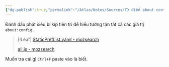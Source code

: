 ```yaml
---
{"dg-publish":true,"permalink":"/Atlas/Notes/Sources/Từ điển about config để go pro/","tags":["#on/firefox"]}
---
```


Đánh dấu phát siêu bí kíp tiên tri để hiểu tường tận tất cả các giá trị `about:config`:  
>[!Leaf]
> [StaticPrefList.yaml - mozsearch](https://searchfox.org/mozilla-central/source/modules/libpref/init/StaticPrefList.yaml)
> 
> [all.js - mozsearch](https://searchfox.org/mozilla-central/source/modules/libpref/init/all.js)

Muốn tra cái gì `Ctrl+F` paste vào là biết.
